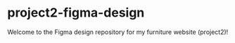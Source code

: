 # project2-figma-design
Welcome to the Figma design repository for my furniture website (project2)!
